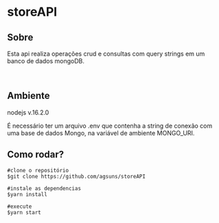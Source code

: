 # storeAPI

## Sobre

Esta api realiza operações crud e consultas com query strings em um banco de dados mongoDB.

<br/>

## Ambiente

nodejs v.16.2.0

É necessário ter um arquivo .env que contenha a string de conexão com uma base de dados Mongo, na variável de ambiente MONGO_URI.

## Como rodar?

```
#clone o repositório
$git clone https://github.com/agsuns/storeAPI

#instale as dependencias
$yarn install

#execute
$yarn start
```

